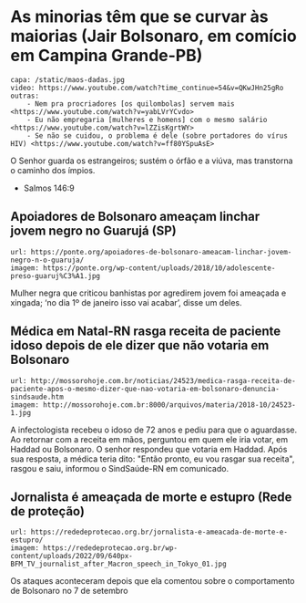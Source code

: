 # As minorias têm que se curvar às maiorias (Jair Bolsonaro, em comício em Campina Grande-PB)

    capa: /static/maos-dadas.jpg
    video: https://www.youtube.com/watch?time_continue=54&v=QKwJHn25gRo
    outras:
        - Nem pra procriadores [os quilombolas] servem mais <https://www.youtube.com/watch?v=yabLVrYCvdo>
        - Eu não empregaria [mulheres e homens] com o mesmo salário <https://www.youtube.com/watch?v=lZZisKgrtWY>
        - Se não se cuidou, o problema é dele (sobre portadores do vírus HIV) <https://www.youtube.com/watch?v=ff80YSpuAsE>


O Senhor guarda os estrangeiros; sustém o órfão e a viúva, mas transtorna o caminho dos ímpios.
- Salmos 146:9


## Apoiadores de Bolsonaro ameaçam linchar jovem negro no Guarujá (SP)

    url: https://ponte.org/apoiadores-de-bolsonaro-ameacam-linchar-jovem-negro-n-o-guaruja/
    imagem: https://ponte.org/wp-content/uploads/2018/10/adolescente-preso-guaruj%C3%A1.jpg

Mulher negra que criticou banhistas por agredirem jovem foi ameaçada e xingada; ‘no dia 1º de janeiro isso vai acabar’, disse um deles.


## Médica em Natal-RN rasga receita de paciente idoso depois de ele dizer que não votaria em Bolsonaro

    url: http://mossorohoje.com.br/noticias/24523/medica-rasga-receita-de-paciente-apos-o-mesmo-dizer-que-nao-votaria-em-bolsonaro-denuncia-sindsaude.htm
    imagem: http://mossorohoje.com.br:8000/arquivos/materia/2018-10/24523-1.jpg

A infectologista recebeu o idoso de 72 anos e pediu para que o aguardasse. Ao
retornar com a receita em mãos, perguntou em quem ele iria votar, em Haddad ou
Bolsonaro. O senhor respondeu que votaria em Haddad. Após sua resposta, a médica
teria dito: "Então pronto, eu vou rasgar sua receita", rasgou e saiu, informou
o SindSaúde-RN em comunicado.


## Jornalista é ameaçada de morte e estupro (Rede de proteção)

    url: https://rededeprotecao.org.br/jornalista-e-ameacada-de-morte-e-estupro/
    imagem: https://rededeprotecao.org.br/wp-content/uploads/2022/09/640px-BFM_TV_journalist_after_Macron_speech_in_Tokyo_01.jpg
    
Os ataques aconteceram depois que ela comentou sobre o comportamento de Bolsonaro no 7 de setembro